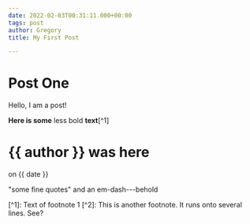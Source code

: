 ```yaml
---
date: 2022-02-03T00:31:11.000+00:00
tags: post
author: Gregory
title: My First Post

---
```

# Post One

Hello, I am a post!

**Here is some** less bold **text**\[^1\]

# {{ author }} was here

on {{ date }}

"some fine quotes" and an em-dash---behold

\[^1\]: Text of footnote 1
\[^2\]: This is another footnote.
It runs onto several lines.
See?